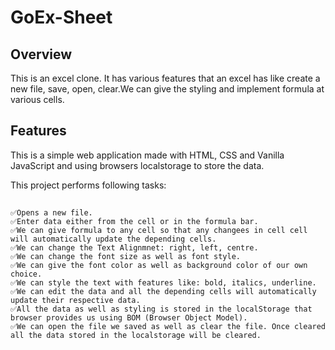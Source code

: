 # GoEx-Sheet
## Overview ##
This is an excel clone. It has various features that an excel has like create a new file, save, open, clear.We can give the styling and implement formula at various cells.

## Features
This is a simple web application made with HTML, CSS and Vanilla JavaScript and using browsers localstorage to store the data.

This project performs following tasks:
##
```
✅Opens a new file.
✅Enter data either from the cell or in the formula bar.
✅We can give formula to any cell so that any changees in cell cell will automatically update the depending cells.
✅We can change the Text Alignmnet: right, left, centre.
✅We can change the font size as well as font style.
✅We can give the font color as well as background color of our own choice.
✅We can style the text with features like: bold, italics, underline.
✅We can edit the data and all the depending cells will automatically update their respective data.
✅All the data as well as styling is stored in the localStorage that browser provides us using BOM (Browser Object Model).
✅We can open the file we saved as well as clear the file. Once cleared all the data stored in the localstorage will be cleared.
```
